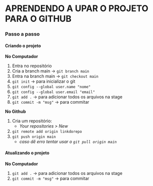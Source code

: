 # APRENDENDO A UPAR O PROJETO PARA O GITHUB
### Passo a passo

#### Criando o projeto
**No Computador**
1. Entra no repositório
2. Cria a branch main -> `git branch main`
3. Entra na branch main -> `git checkout main`
4. `git init` -> para inicializar o git
5. `git config --global user.name "nome"` 
6. `git config --global user.email "email"`
7. `git add .` -> para adicionar todos os arquivos na stage
8. `git commit -m "msg"` -> para commitar 

**No Github**
1. Cria um repositório:
    - *Your repositories > New*
2. `git remote add origin linkdorepo`
3. `git push origin main` 
    - *caso dê erro tentar usar o `git pull origin main`*


#### Atualizando o projeto
**No Computador**
1. `git add .` -> para adicionar todos os arquivos na stage
2. `git commit -m "msg"` -> para commitar 

